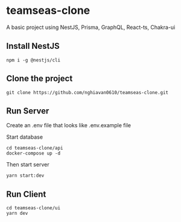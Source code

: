 # teamseas-clone

A basic project using NestJS, Prisma, GraphQL, React-ts, Chakra-ui

## Install NestJS

```
npm i -g @nestjs/cli
```

## Clone the project

```
git clone https://github.com/nghiavan0610/teamseas-clone.git
```

## Run Server

Create an .env file that looks like .env.example file

Start database

```
cd teamseas-clone/api
docker-compose up -d
```

Then start server

```
yarn start:dev
```

## Run Client

```
cd teamseas-clone/ui
yarn dev
```
